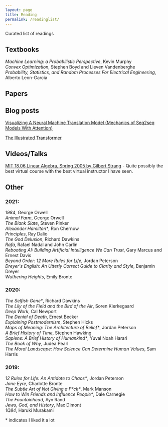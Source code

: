 ```yaml
---
layout: page
title: Reading
permalink: /readinglist/
---
```


Curated list of readings

## Textbooks
*Machine Learning: a Probabilistic Perspective*, Kevin Murphy  
*Convex Optimization*, Stephen Boyd and Lieven Vandenberghe  
*Probability, Statistics, and Random Processes For Electrical Engineering*, Alberto Leon-Garcia

## Papers

## Blog posts
[Visualizing A Neural Machine Translation Model (Mechanics of Seq2seq Models With Attention)](https://jalammar.github.io/visualizing-neural-machine-translation-mechanics-of-seq2seq-models-with-attention/)

[The Illustrated Transformer](https://jalammar.github.io/illustrated-transformer/)

## Videos/Talks
[MIT 18.06 Linear Algebra, Spring 2005 by Gilbert Strang](https://www.youtube.com/watch?v=ZK3O402wf1c&list=PL49CF3715CB9EF31D&index=1) - Quite possibly the best virtual course with the best virtual instructor I have seen.


## Other
### 2021:
*1984*, George Orwell  
*Animal Farm*, George Orwell  
*The Blank Slate*, Steven Pinker  
*Alexander Hamilton\**, Ron Chernow  
*Principles*, Ray Dalio   
*The God Delusion*, Richard Dawkins  
*Rafa*, Rafael Nadal and John Carlin  
*Rebooting AI: Building Artificial Intelligence We Can Trust*, Gary Marcus and Ernest Davis    
*Beyond Order: 12 More Rules for Life*, Jordan Peterson  
*Dreyer's English: An Utterly Correct Guide to Clarity and Style*, Benjamin Dreyer  
*Wuthering Heights*, Emily Bronte  

### 2020:
*The Selfish Gene\**, Richard Dawkins  
*The Lily of the Field and the Bird of the Air*, Soren Kierkegaard  
*Deep Work*, Cal Newport  
*The Denial of Death*, Ernest Becker  
*Explaining Postmodernism*, Stephen Hicks  
*Maps of Meaning: The Architecture of Belief\**, Jordan Peterson  
*A Brief History of Time*, Stephen Hawking  
*Sapiens: A Brief History of Humankind\**, Yuval Noah Harari  
*The Book of Why*, Judea Pearl    
*The Moral Landscape: How Science Can Determine Human Values*, Sam Harris  

### 2019:
*12 Rules for Life: An Antidote to Chaos\**, Jordan Peterson  
*Jane Eyre*, Charlotte Bronte  
*The Subtle Art of Not Giving a F\*ck\**, Mark Manson  
*How to Win Friends and Influence People\**, Dale Carnegie   
*The Fountainhead*, Ayn Rand  
*Jews, God, and History*, Max Dimont  
*1Q84*, Haruki Murakami  


\* indicates I liked it a lot
